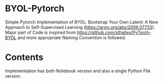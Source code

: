 # BYOL-Pytorch
Simple Pytorch Implementation of BYOL: Bootstrap Your Own Latent: A New Approach to Self-Supervised Learning (https://arxiv.org/abs/2006.07733).   
Major part of Code is inspired from https://github.com/sthalles/PyTorch-BYOL and more appropriate Naming Convention is followed.  
   
# Contents
Implementation has both Notebook version and also a single Python File version.
